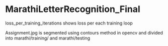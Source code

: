 # MarathiLetterRecognition_Final

loss_per_training_iterations shows loss per each training loop

Assignment.jpg is segmented using contours method in opencv and divided into marathi/training/ and marathi/testing
